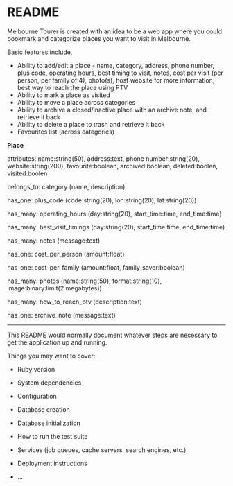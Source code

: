 # README

Melbourne Tourer is created with an idea to be a web app where you could bookmark and categorize places you want to visit in Melbourne.

Basic features include,
* Ability to add/edit a place - name, category, address, phone number, plus code, operating hours, best timing to visit, notes, cost per visit (per person, per family of 4), photo(s), host website for more information, best way to reach the place using PTV
* Ability to mark a place as visited
* Ability to move a place across categories
* Ability to archive a closed/inactive place with an archive note, and retrieve it back
* Ability to delete a place to trash and retrieve it back
* Favourites list (across categories)

**Place**

attributes: name:string(50), address:text, phone number:string(20), website:string(200), favourite:boolean, archived:boolean, deleted:boolen, visited:boolen

belongs_to: category (name, description)

has_one: plus_code (code:string(20), lon:string(20), lat:string(20))

has_many: operating_hours (day:string(20), start_time:time, end_time:time)

has_many: best_visit_timings (day:string(20), start_time:time, end_time:time)

has_many: notes (message:text)

has_one: cost_per_person (amount:float)

has_one: cost_per_family (amount:float, family_saver:boolean)

has_many: photos (name:string(50), format:string(10), image:binary:limit(2.megabytes))

has_many: how_to_reach_ptv (description:text)

has_one: archive_note (message:text)

---

This README would normally document whatever steps are necessary to get the
application up and running.

Things you may want to cover:

* Ruby version

* System dependencies

* Configuration

* Database creation

* Database initialization

* How to run the test suite

* Services (job queues, cache servers, search engines, etc.)

* Deployment instructions

* ...
